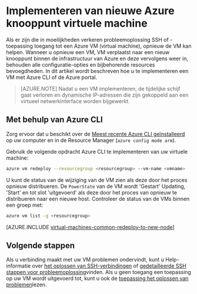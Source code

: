<properties 
    pageTitle="Opnieuw lanceren Linux virtuele Machines | Microsoft Azure" 
    description="Beschrijving van het implementeren van virtuele machines Linux om SSH verbindingsproblemen te verhelpen." 
    services="virtual-machines-linux" 
    documentationCenter="virtual-machines" 
    authors="iainfoulds" 
    manager="timlt"
    tags="azure-resource-manager,top-support-issue" 
/>
    

<tags 
    ms.service="virtual-machines-linux" 
    ms.devlang="na" 
    ms.topic="support-article" 
    ms.tgt_pltfrm="vm-linux"
    ms.workload="infrastructure" 
    ms.date="09/19/2016" 
    ms.author="iainfou" 
/>

# <a name="redeploy-virtual-machine-to-new-azure-node"></a>Implementeren van nieuwe Azure knooppunt virtuele machine

Als er zijn die in moeilijkheden verkeren probleemoplossing SSH of -toepassing toegang tot een Azure VM (virtual machine), opnieuw de VM kan helpen. Wanneer u opnieuw een VM, VM verplaatst naar een nieuw knooppunt binnen de infrastructuur van Azure en deze vervolgens weer in, behouden alle configuratie-opties en bijbehorende resources bevoegdheden. In dit artikel wordt beschreven hoe u te implementeren een VM met Azure CLI of de Azure portal.

> [AZURE.NOTE] Nadat u een VM implementeren, de tijdelijke schijf gaat verloren en dynamische IP-adressen die zijn gekoppeld aan een virtueel netwerkinterface worden bijgewerkt. 


## <a name="using-azure-cli"></a>Met behulp van Azure CLI

Zorg ervoor dat u beschikt over de [Meest recente Azure CLI geïnstalleerd](../xplat-cli-install.md) op uw computer en in de Resource Manager (`azure config mode arm`).

Gebruik de volgende opdracht Azure CLI te implementeren van uw virtuele machine:

```bash
azure vm redeploy --resourcegroup <resourcegroup> --vm-name <vmname> 
```

U kunt de status van de wijziging van de VM zien als deze door het proces opnieuw distribueren. De `PowerState` van de VM wordt 'Gestart' Updating, 'Start' en tot slot 'uitgevoerd' als deze door het proces van opnieuw te distribueren naar een nieuwe host. Controleer de status van de VMs binnen een groep met:

```bash
azure vm list -g <resourcegroup>
```


[AZURE.INCLUDE [virtual-machines-common-redeploy-to-new-node](../../includes/virtual-machines-common-redeploy-to-new-node.md)]


## <a name="next-steps"></a>Volgende stappen
Als u verbinding maakt met uw VM problemen ondervindt, kunt u Help-informatie over [het oplossen van SSH-verbindingen](virtual-machines-linux-troubleshoot-ssh-connection.md) of [gedetailleerde SSH stappen voor probleemoplossing](virtual-machines-linux-detailed-troubleshoot-ssh-connection.md)vinden. Als u geen toegang een toepassing op uw VM wordt uitgevoerd tot, kunt u ook de [toepassing het oplossen van problemen](virtual-machines-linux-troubleshoot-app-connection.md)lezen.